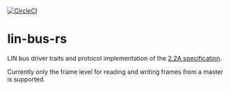[![CircleCI](https://circleci.com/gh/Sensirion/lin-bus-rs.svg?style=shield)](https://circleci.com/gh/Sensirion/lin-bus-rs)
# lin-bus-rs

LIN bus driver traits and protocol implementation of the [2.2A specification].

Currently only the frame level for reading and writing frames from a master is
supported.


[2.2A specification]: https://www.cs-group.de/wp-content/uploads/2016/11/LIN_Specification_Package_2.2A.pdf
